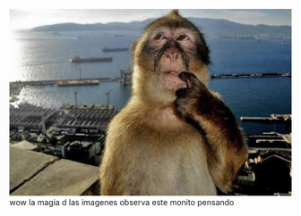 ![monopensando](./imagenes/94pwblzk4caf1.jpeg)
 wow la magia d las imagenes observa este monito pensando

